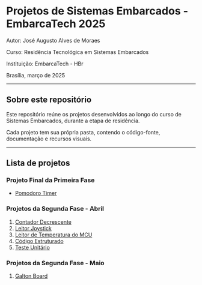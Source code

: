 # Projetos de Sistemas Embarcados - EmbarcaTech 2025

Autor: José Augusto Alves de Moraes

Curso: Residência Tecnológica em Sistemas Embarcados

Instituição: EmbarcaTech - HBr

Brasília, março de 2025

---

## Sobre este repositório

Este repositório reúne os projetos desenvolvidos ao longo do curso de Sistemas Embarcados, durante a etapa de residência.  

Cada projeto tem sua própria pasta, contendo o código-fonte, documentação e recursos visuais.

---

## Lista de projetos

### Projeto Final da Primeira Fase

- [Pomodoro Timer](./projetos/pomodoro_timer/README.md)

### Projetos da Segunda Fase - Abril

1. [Contador Decrescente](./projetos/contador_decrescente/README.md)
2. [Leitor Joystick](./projetos/leitura_joystick/README.md)
3. [Leitor de Temperatura do MCU](./projetos/leitor_temperatura/README.md)
4. [Código Estruturado](./projetos/estrutura_codigo/README.md)
5. [Teste Unitário](./projetos/teste_unitario/README.md)

### Projetos da Segunda Fase - Maio

1. [Galton Board](./projetos/galton_board/README.md)
